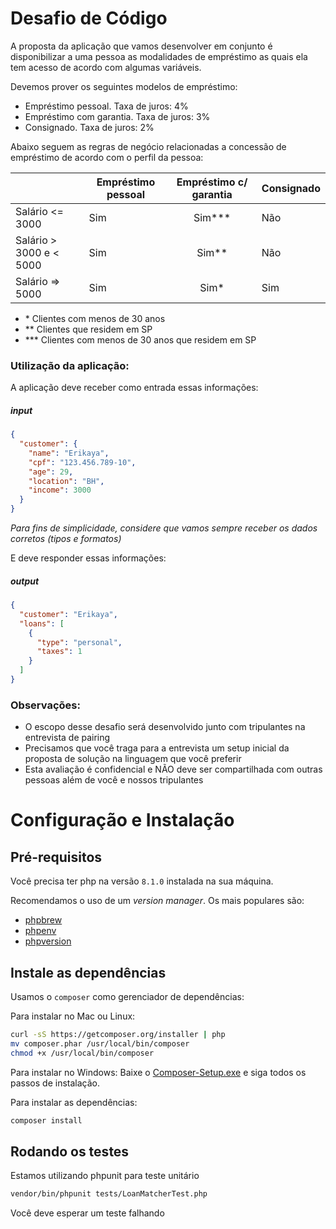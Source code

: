 # Desafio de Código

A proposta da aplicação que vamos desenvolver em conjunto é disponibilizar a uma pessoa as modalidades de empréstimo as quais ela tem acesso de acordo com algumas variáveis.

Devemos prover os seguintes modelos de empréstimo:

- Empréstimo pessoal. Taxa de juros: 4%
- Empréstimo com garantia. Taxa de juros: 3%
- Consignado. Taxa de juros: 2%

Abaixo seguem as regras de negócio relacionadas a concessão de empréstimo de acordo com o perfil da pessoa:

|                          | Empréstimo pessoal | Empréstimo c/ garantia | Consignado |
| ------------------------ | ------------------ | :--------------------: | ---------- |
| Salário <= 3000          | Sim                |       Sim\*\*\*        | Não        |
| Salário > 3000 e < 5000  | Sim                |        Sim\*\*         | Não        |
| Salário => 5000          | Sim                |         Sim\*          | Sim        |

- \* Clientes com menos de 30 anos
- \*\* Clientes que residem em SP
- \*\*\* Clientes com menos de 30 anos que residem em SP

### Utilização da aplicação:

A aplicação deve receber como entrada essas informações:

##### input

```json
{
  "customer": {
    "name": "Erikaya",
    "cpf": "123.456.789-10",
    "age": 29,
    "location": "BH",
    "income": 3000
  }
}
```

_Para fins de simplicidade, considere que vamos sempre receber os dados corretos (tipos e formatos)_

E deve responder essas informações:

##### output

```json
{
  "customer": "Erikaya",
  "loans": [
    {
      "type": "personal",
      "taxes": 1
    }
  ]
}
```

### Observações:

- O escopo desse desafio será desenvolvido junto com tripulantes na entrevista de pairing
- Precisamos que você traga para a entrevista um setup inicial da proposta de solução na linguagem que você preferir
- Esta avaliação é confidencial e NÃO deve ser compartilhada com outras pessoas além de você e nossos tripulantes

# Configuração e Instalação

## Pré-requisitos
Você precisa ter php na versão `8.1.0` instalada na sua máquina.

Recomendamos o uso de um _version manager_. Os mais populares são:
- [phpbrew](https://github.com/phpbrew/phpbrew) 
- [phpenv](https://github.com/CHH/phpenv)
- [phpversion](https://github.com/wilmoore/php-version)


## Instale as dependências

Usamos o `composer` como gerenciador de dependências:

Para instalar no Mac ou Linux:
```sh
curl -sS https://getcomposer.org/installer | php
mv composer.phar /usr/local/bin/composer
chmod +x /usr/local/bin/composer
```

Para instalar no Windows:
Baixe o [Composer-Setup.exe](https://getcomposer.org/Composer-Setup.exe) e siga todos os passos de instalação.

Para instalar as dependências:

```sh
composer install
```

## Rodando os testes

Estamos utilizando phpunit para teste unitário

```sh
vendor/bin/phpunit tests/LoanMatcherTest.php
```

Você deve esperar um teste falhando

